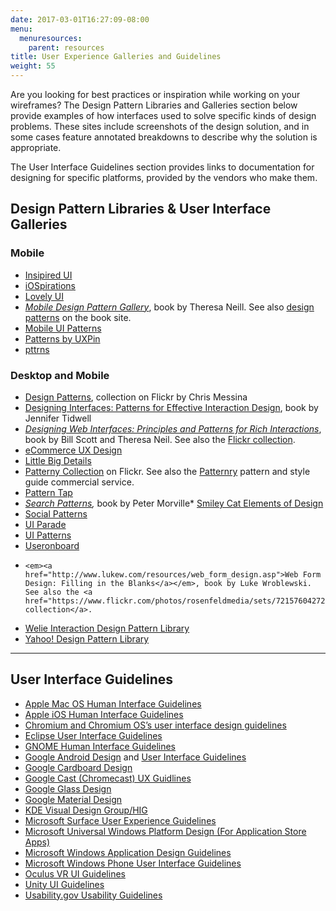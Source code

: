 ```yaml
---
date: 2017-03-01T16:27:09-08:00
menu:
  menuresources:
    parent: resources
title: User Experience Galleries and Guidelines
weight: 55
---
```


Are you looking for best practices or inspiration while working on your wireframes? The Design Pattern Libraries and Galleries section below provide examples of how interfaces used to solve specific kinds of design problems. These sites include screenshots of the design solution, and in some cases feature annotated breakdowns to describe why the solution is appropriate.

The User Interface Guidelines section provides links to documentation for designing for specific platforms, provided by the vendors who make them.

## Design Pattern Libraries & User Interface Galleries

### Mobile
* <a href="http://inspired-ui.com/">Insipired UI</a>
* <a href="http://www.iospirations.com/">iOSpirations</a>
* <a href="http://www.lovelyui.com/">Lovely UI</a>
* <em><a href="https://www.amazon.com/dp/1449336442/ref=cm_sw_su_dp">Mobile Design Pattern Gallery</a></em>, book by Theresa Neill. See also <a href="https://theresaneil.wordpress.com/category/design-patterns/">design patterns</a> on the book site.
* <a href="http://www.mobile-patterns.com/">Mobile UI Patterns</a>
* <a href="https://www.uxpin.com/patterns/">Patterns by UXPin</a>
* <a href="https://pttrns.com/">pttrns</a>

### Desktop and Mobile
* <a href="http://www.flickr.com/photos/factoryjoe/collections/72157600001823120/">Design Patterns</a>, collection on Flickr by Chris Messina
* <a href="https://www.amazon.com/gp/product/1449379702">Designing Interfaces: Patterns for Effective Interaction Design</a>, book by Jennifer Tidwell
* <em><a href="https://www.amazon.com/Designing-Web-Interfaces-Principles-Interactions/dp/0596516258/ref=sr_1_1?s=books&amp;ie=UTF8&amp;qid=1488409488&amp;sr=1-1&amp;keywords=designing+web+interfaces">Designing Web Interfaces: Principles and Patterns for Rich Interactions</a></em>, book by Bill Scott and Theresa Neil. See also the <a href="http://www.flickr.com/photos/designingwebinterfaces/collections/">Flickr collection</a>.
* <a href="http://ecommerceuxdesign.com/">eCommerce UX Design</a>
* <a href="http://littlebigdetails.com/">Little Big Details</a>
* <a href="https://www.flickr.com/groups/uipatternfactory/">Patterny Collection</a> on Flickr. See also the <a href="http://patternry.com/">Patternry</a> pattern and style guide commercial service.
* <a href="http://patterntap.com/">Pattern Tap</a>
* <em><a href="http://searchpatterns.org/library.php">Search Patterns</a>,</em> book by Peter Morville* <a href="http://www.smileycat.com/category/elements-of-design/">Smiley Cat Elements of Design</a>
* <a href="http://www.designingsocialinterfaces.com/patterns.wiki/index.php?title=Main_Page">Social Patterns</a>
* <a href="http://www.flickr.com/photos/factoryjoe/collections/72157600001823120/">UI Parade</a>
* <a href="http://ui-patterns.com/patterns">UI Patterns</a>
* <a href="http://www.useronboard.com/onboarding-teardowns/">Useronboard</a>
*     <em><a href="http://www.lukew.com/resources/web_form_design.asp">Web Form Design: Filling in the Blanks</a></em>, book by Luke Wroblewski. See also the <a href="https://www.flickr.com/photos/rosenfeldmedia/sets/72157604272550634/">Flickr collection</a>.
* <a href="http://www.welie.com/patterns/">Welie Interaction Design Pattern Library</a>
* <a href="https://developer.yahoo.com/ypatterns/">Yahoo! Design Pattern Library</a>

<hr>

## User Interface Guidelines

* <a href="https://developer.apple.com/library/content/documentation/UserExperience/Conceptual/OSXHIGuidelines/">Apple Mac OS Human Interface Guidelines</a>
* <a href="https://developer.apple.com/ios/human-interface-guidelines/overview/design-principles/">Apple iOS Human Interface Guidelines</a>
* <a href="http://www.chromium.org/user-experience">Chromium and Chromium OS’s user interface design guidelines</a>
* <a href="http://wiki.eclipse.org/index.php/User_Interface_Guidelines">Eclipse User Interface Guidelines</a>
* <a href="https://developer.gnome.org/hig/stable/">GNOME Human Interface Guidelines</a>
* <a href="http://developer.android.com/design/index.html">Google Android Design</a> and <a href="http://developer.android.com/guide/practices/ui_guidelines/index.html">User Interface Guidelines</a>
* <a href="https://www.google.com/design/spec-vr/designing-for-google-cardboard/a-new-dimension.html">Google Cardboard Design</a>
* <a href="https://developers.google.com/cast/docs/ux_guidelines">Google Cast (Chromecast) UX Guidlines</a>
* <a href="https://developers.google.com/glass/design/">Google Glass Design</a>
* <a href="http://www.google.com/design/spec/material-design/introduction.html">Google Material Design</a>
* <a href="https://community.kde.org/KDE_Visual_Design_Group/HIG">KDE Visual Design Group/HIG</a>
* <a href="http://developer.android.com/guide/practices/ui_guidelines/index.html">Microsoft Surface User Experience Guidelines</a>
* <a href="https://developer.microsoft.com/en-us/windows/apps/design">Microsoft Universal Windows Platform Design (For Application Store Apps)</a>
* <a href="https://developer.microsoft.com/en-us/windows/desktop/design">Microsoft Windows Application Design Guidelines</a>
* <a href="https://msdn.microsoft.com/en-us/library/windows/apps/ff967556(v=vs.105).aspx">Microsoft Windows Phone User Interface Guidelines</a>
* <a href="https://developer3.oculus.com/documentation/mobilesdk/latest/concepts/mobile-ui-guidelines-intro/">Oculus VR UI Guidelines</a>
* <a href="https://unity3d.com/learn/tutorials/topics/user-interface-ui">Unity UI Guidelines</a>
* <a href="https://webstandards.hhs.gov/guidelines/">Usability.gov Usability Guidelines</a>
